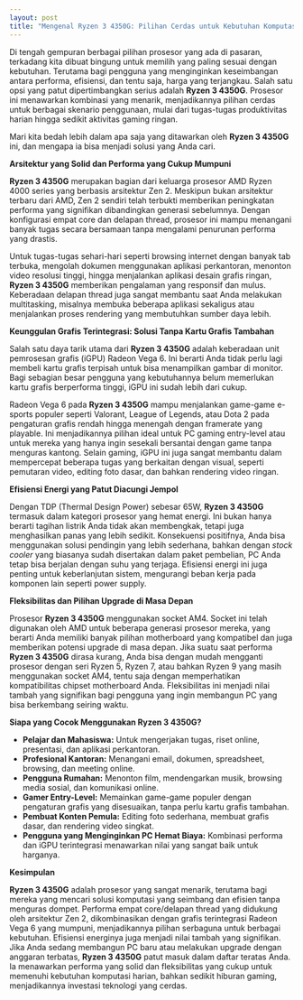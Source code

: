 ```yaml
---
layout: post
title: "Mengenal Ryzen 3 4350G: Pilihan Cerdas untuk Kebutuhan Komputasi Harian"
---
```


Di tengah gempuran berbagai pilihan prosesor yang ada di pasaran, terkadang kita dibuat bingung untuk memilih yang paling sesuai dengan kebutuhan. Terutama bagi pengguna yang menginginkan keseimbangan antara performa, efisiensi, dan tentu saja, harga yang terjangkau. Salah satu opsi yang patut dipertimbangkan serius adalah **Ryzen 3 4350G**. Prosesor ini menawarkan kombinasi yang menarik, menjadikannya pilihan cerdas untuk berbagai skenario penggunaan, mulai dari tugas-tugas produktivitas harian hingga sedikit aktivitas gaming ringan.

Mari kita bedah lebih dalam apa saja yang ditawarkan oleh **Ryzen 3 4350G** ini, dan mengapa ia bisa menjadi solusi yang Anda cari.

**Arsitektur yang Solid dan Performa yang Cukup Mumpuni**

**Ryzen 3 4350G** merupakan bagian dari keluarga prosesor AMD Ryzen 4000 series yang berbasis arsitektur Zen 2. Meskipun bukan arsitektur terbaru dari AMD, Zen 2 sendiri telah terbukti memberikan peningkatan performa yang signifikan dibandingkan generasi sebelumnya. Dengan konfigurasi empat core dan delapan thread, prosesor ini mampu menangani banyak tugas secara bersamaan tanpa mengalami penurunan performa yang drastis.

Untuk tugas-tugas sehari-hari seperti browsing internet dengan banyak tab terbuka, mengolah dokumen menggunakan aplikasi perkantoran, menonton video resolusi tinggi, hingga menjalankan aplikasi desain grafis ringan, **Ryzen 3 4350G** memberikan pengalaman yang responsif dan mulus. Keberadaan delapan thread juga sangat membantu saat Anda melakukan multitasking, misalnya membuka beberapa aplikasi sekaligus atau menjalankan proses rendering yang membutuhkan sumber daya lebih.

**Keunggulan Grafis Terintegrasi: Solusi Tanpa Kartu Grafis Tambahan**

Salah satu daya tarik utama dari **Ryzen 3 4350G** adalah keberadaan unit pemrosesan grafis (iGPU) Radeon Vega 6. Ini berarti Anda tidak perlu lagi membeli kartu grafis terpisah untuk bisa menampilkan gambar di monitor. Bagi sebagian besar pengguna yang kebutuhannya belum memerlukan kartu grafis berperforma tinggi, iGPU ini sudah lebih dari cukup.

Radeon Vega 6 pada **Ryzen 3 4350G** mampu menjalankan game-game e-sports populer seperti Valorant, League of Legends, atau Dota 2 pada pengaturan grafis rendah hingga menengah dengan framerate yang playable. Ini menjadikannya pilihan ideal untuk PC gaming entry-level atau untuk mereka yang hanya ingin sesekali bersantai dengan game tanpa menguras kantong. Selain gaming, iGPU ini juga sangat membantu dalam mempercepat beberapa tugas yang berkaitan dengan visual, seperti pemutaran video, editing foto dasar, dan bahkan rendering video ringan.

**Efisiensi Energi yang Patut Diacungi Jempol**

Dengan TDP (Thermal Design Power) sebesar 65W, **Ryzen 3 4350G** termasuk dalam kategori prosesor yang hemat energi. Ini bukan hanya berarti tagihan listrik Anda tidak akan membengkak, tetapi juga menghasilkan panas yang lebih sedikit. Konsekuensi positifnya, Anda bisa menggunakan solusi pendingin yang lebih sederhana, bahkan dengan *stock cooler* yang biasanya sudah disertakan dalam paket pembelian, PC Anda tetap bisa berjalan dengan suhu yang terjaga. Efisiensi energi ini juga penting untuk keberlanjutan sistem, mengurangi beban kerja pada komponen lain seperti power supply.

**Fleksibilitas dan Pilihan Upgrade di Masa Depan**

Prosesor **Ryzen 3 4350G** menggunakan socket AM4. Socket ini telah digunakan oleh AMD untuk beberapa generasi prosesor mereka, yang berarti Anda memiliki banyak pilihan motherboard yang kompatibel dan juga memberikan potensi upgrade di masa depan. Jika suatu saat performa **Ryzen 3 4350G** dirasa kurang, Anda bisa dengan mudah mengganti prosesor dengan seri Ryzen 5, Ryzen 7, atau bahkan Ryzen 9 yang masih menggunakan socket AM4, tentu saja dengan memperhatikan kompatibilitas chipset motherboard Anda. Fleksibilitas ini menjadi nilai tambah yang signifikan bagi pengguna yang ingin membangun PC yang bisa berkembang seiring waktu.

**Siapa yang Cocok Menggunakan Ryzen 3 4350G?**

*   **Pelajar dan Mahasiswa:** Untuk mengerjakan tugas, riset online, presentasi, dan aplikasi perkantoran.
*   **Profesional Kantoran:** Menangani email, dokumen, spreadsheet, browsing, dan meeting online.
*   **Pengguna Rumahan:** Menonton film, mendengarkan musik, browsing media sosial, dan komunikasi online.
*   **Gamer Entry-Level:** Memainkan game-game populer dengan pengaturan grafis yang disesuaikan, tanpa perlu kartu grafis tambahan.
*   **Pembuat Konten Pemula:** Editing foto sederhana, membuat grafis dasar, dan rendering video singkat.
*   **Pengguna yang Menginginkan PC Hemat Biaya:** Kombinasi performa dan iGPU terintegrasi menawarkan nilai yang sangat baik untuk harganya.

**Kesimpulan**

**Ryzen 3 4350G** adalah prosesor yang sangat menarik, terutama bagi mereka yang mencari solusi komputasi yang seimbang dan efisien tanpa menguras dompet. Performa empat core/delapan thread yang didukung oleh arsitektur Zen 2, dikombinasikan dengan grafis terintegrasi Radeon Vega 6 yang mumpuni, menjadikannya pilihan serbaguna untuk berbagai kebutuhan. Efisiensi energinya juga menjadi nilai tambah yang signifikan. Jika Anda sedang membangun PC baru atau melakukan upgrade dengan anggaran terbatas, **Ryzen 3 4350G** patut masuk dalam daftar teratas Anda. Ia menawarkan performa yang solid dan fleksibilitas yang cukup untuk memenuhi kebutuhan komputasi harian, bahkan sedikit hiburan gaming, menjadikannya investasi teknologi yang cerdas.
